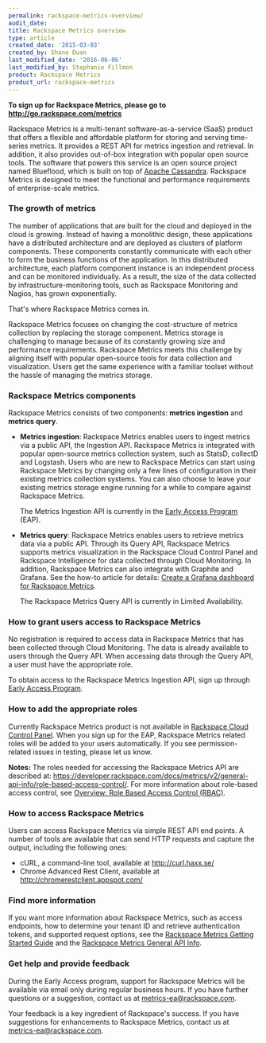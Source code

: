 ```yaml
---
permalink: rackspace-metrics-overview/
audit_date:
title: Rackspace Metrics overview
type: article
created_date: '2015-03-03'
created_by: Shane Duan
last_modified_date: '2016-06-06'
last_modified_by: Stephanie Fillmon
product: Rackspace Metrics
product_url: rackspace-metrics
---
```

**To sign up for Rackspace Metrics, please go to <http://go.rackspace.com/metrics>**

Rackspace Metrics is a multi-tenant software-as-a-service (SaaS) product
that offers a flexible and affordable platform for storing and serving
time-series metrics. It provides a REST API for metrics ingestion and
retrieval. In addition, it also provides out-of-box integration with
popular open source tools. The software that powers this service is an
open source project named Blueflood, which is built on top of [Apache Cassandra](http://cassandra.apache.org/). Rackspace Metrics is designed
to meet the functional and performance requirements of enterprise-scale
metrics.

### The growth of metrics

The number of applications that are built for the cloud and deployed in
the cloud is growing. Instead of having a monolithic design, these
applications have a distributed architecture and are deployed as
clusters of platform components. These components constantly communicate
with each other to form the business functions of the application. In
this distributed architecture, each platform component instance is an
independent process and can be monitored individually. As a result, the
size of the data collected by infrastructure-monitoring tools, such as
Rackspace Monitoring and Nagios, has grown exponentially.

That's where Rackspace Metrics comes in.

Rackspace Metrics focuses on changing the cost-structure of metrics
collection by replacing the storage component. Metrics storage is
challenging to manage because of its constantly growing size and
performance requirements. Rackspace Metrics meets this challenge by
aligning itself with popular open-source tools for data collection and
visualization. Users get the same experience with a familiar toolset
without the hassle of managing the metrics storage.

### Rackspace Metrics components

Rackspace Metrics consists of two components: **metrics ingestion** and
**metrics query**.

-   **Metrics ingestion**: Rackspace Metrics enables users to ingest
    metrics via a public API, the Ingestion API. Rackspace Metrics is
    integrated with popular open-source metrics collection system, such
    as StatsD, collectD and Logstash. Users who are new to Rackspace
    Metrics can start using Rackspace Metrics by changing only a few
    lines of configuration in their existing metrics collection systems.
    You can also choose to leave your existing metrics storage engine
    running for a while to compare against Rackspace Metrics.

    The Metrics Ingestion API is currently in the [Early Access Program](https://developer.rackspace.com/docs/metrics/v2/early-access-program/)
    (EAP).

-   **Metrics query**: Rackspace Metrics enables users to retrieve
    metrics data via a public API. Through its Query API, Rackspace
    Metrics supports metrics visualization in the Rackspace Cloud
    Control Panel and Rackspace Intelligence for data collected through
    Cloud Monitoring. In addition, Rackspace Metrics can also integrate
    with Graphite and Grafana. See the how-to article for details:
[Create a Grafana dashboard for Rackspace Metrics](/how-to/create-a-grafana-dashboard-for-rackspace-metrics/).

    The Rackspace Metrics Query API is currently in
    Limited Availability.

### How to grant users access to Rackspace Metrics

No registration is required to access data in Rackspace Metrics that has
been collected through Cloud Monitoring. The data is already available
to users through the Query API.  When accessing data through the Query
API, a user must have the appropriate role.

To obtain access to the Rackspace Metrics Ingestion API, sign up through
[Early Access Program](<http://go.rackspace.com/metrics>).

### How to add the appropriate roles

Currently Rackspace Metrics product is not available in [Rackspace Cloud Control Panel](https://mycloud.rackspace.com/).  When you sign up for
the EAP, Rackspace Metrics related roles will be added to your users
automatically. If you see permission-related issues in testing, please
let us know.

**Notes:**
The roles needed for accessing the Rackspace Metrics API are
    described at:
    <https://developer.rackspace.com/docs/metrics/v2/general-api-info/role-based-access-control/>. For more information about role-based access control, see [Overview: Role Based Access Control (RBAC)](/how-to/overview-role-based-access-control-rbac).

### How to access Rackspace Metrics

Users can access Rackspace Metrics via simple REST API end points. A
number of tools are available that can send HTTP requests and capture
the output, including the following ones:

-   cURL, a command-line tool, available at <http://curl.haxx.se/>
-   Chrome Advanced Rest Client, available at
    <http://chromerestclient.appspot.com/>

### Find more information

If you want more information about Rackspace Metrics, such as access
endpoints, how to determine your tenant ID and retrieve authentication
tokens, and supported request options, see the [Rackspace Metrics Getting Started Guide](https://developer.rackspace.com/docs/metrics/v2/getting-started/)
and the [Rackspace Metrics General API Info](https://developer.rackspace.com/docs/metrics/v2/general-api-info/).

### Get help and provide feedback

During the Early Access program, support for Rackspace Metrics will be
available via email only during regular business hours. If you have
further questions or a suggestion, contact us at
<metrics-ea@rackspace.com>.

Your feedback is a key ingredient of Rackspace's success. If you have
suggestions for enhancements to Rackspace Metrics, contact us at
<metrics-ea@rackspace.com>.
